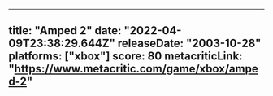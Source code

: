 
---
title: "Amped 2"
date: "2022-04-09T23:38:29.644Z"
releaseDate: "2003-10-28"
platforms: ["xbox"]
score: 80
metacriticLink: "https://www.metacritic.com/game/xbox/amped-2"
---
